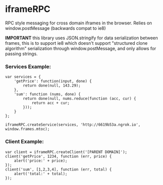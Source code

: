 # iframeRPC
RPC style messaging for cross domain iframes in the browser.  Relies on window.postMessage (backwards compat to ie8)

**IMPORTANT** this library uses JSON.stringify for data serialization between frames, this is to support ie8 which doesn't support "structured clone algorithm" serialization through window.postMessage, and only allows for passing strings.


### Services Example:

```
var services = {
	'getPrice': function(input, done) {
		return done(null, 143.29);
	},
	'sum': function (nums, done) {
		return done(null, nums.reduce(function (acc, cur) {
			return acc + cur;
		}));
	}
};

iframeRPC.createService(services, 'http://6619b53a.ngrok.io', window.frames.mtoc);
```



### Client Example:

```
var client = iframeRPC.createClient('[PARENT DOMAIN]');
client('getPrice', 1234, function (err, price) {
	alert('price:' + price);
});
client('sum', [1,2,3,4], function (err, total) {
	alert('total:' + total);
});
```
